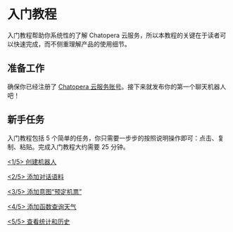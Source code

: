 # 入门教程

入门教程帮助你系统性的了解 Chatopera 云服务，所以本教程的关键在于读者可以快速完成，而不侧重理解产品的使用细节。

## 准备工作

确保你已经注册了 [Chatopera 云服务账号](https://docs.chatopera.com/products/chatbot-platform/howto-guides/account/account-mgr.html)。接下来就发布你的第一个聊天机器人吧！

## 新手任务

入门教程包括 5 个简单的任务，你只需要一步步的按照说明操作即可：点击、复制、粘贴。完成入门教程大约需要 25 分钟。

[<1/5> 创建机器人](https://docs.chatopera.com/products/chatbot-platform/tutorials/1-create-bot.html)

[<2/5> 添加对话语料](https://docs.chatopera.com/products/chatbot-platform/tutorials/2-answer-faq.html)

[<3/5> 添加意图“预定机票”](https://docs.chatopera.com/products/chatbot-platform/tutorials/3-book-ticket-task.html)

[<4/5> 添加函数查询天气](https://docs.chatopera.com/products/chatbot-platform/tutorials/4-request-weather-info.html)

[<5/5> 查看统计和历史](https://docs.chatopera.com/products/chatbot-platform/tutorials/5-stats-history.html)

